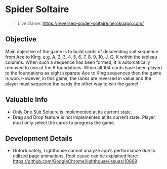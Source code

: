 # Spider Soltaire

> Live Game: https://reversed-spider-soltaire.herokuapp.com/

## Objective

Main objective of the game is to build cards of descending suit sequence from Ace to King. e.g. A, 2, 3, 4, 5, 6, 7, 8, 9, 10, J, Q, K within the tableau columns. When such a sequence has been formed, it is automatically removed to one of the 8 foundations. When all 104 cards have been played to the foundations as eight separate Ace to King sequences then the game is won.
However, in this game, the ranks are reversed in value and the player must sequence the cards the other way to win the game!

## Valuable Info

* Only One Suit Soltaire is implemented at its current state.
*  Drag and Drop feature is not implemented at its current state. Player must only select the cards to progress the game.


## Development Details

* Unfortunately, Lighthouse cannot analyze app's performance due to utilized page animations. Root cause can be explained here: https://github.com/GoogleChrome/lighthouse/issues/10869
